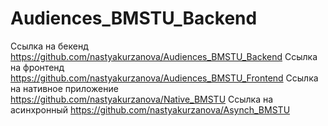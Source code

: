 # Audiences_BMSTU_Backend
Ссылка на бекенд https://github.com/nastyakurzanova/Audiences_BMSTU_Backend
Ссылка на фронтенд https://github.com/nastyakurzanova/Audiences_BMSTU_Frontend 
Ссылка на нативное приложение https://github.com/nastyakurzanova/Native_BMSTU 
Ссылка на асинхронный https://github.com/nastyakurzanova/Asynch_BMSTU
